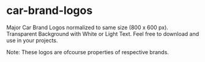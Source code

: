 # car-brand-logos
Major Car Brand Logos normalized to same size (800 x 600 px). 
Transparent Background with White or Light Text.
Feel free to download and use in your projects. 

Note: These logos are ofcourse properties of respective brands.
